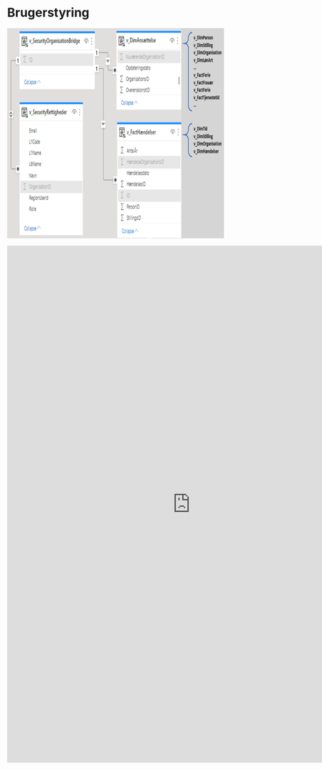 # Brugerstyring

<!-- ERD, brugerstyring -->
<center>
 <img src="Images/ERD_Brugerstyring.png" height="488" width="550" alt="ERD (PBI), brugerstyring" style="vertical-align:middle"/>
</center>
<br>



<!-- Embed iFrame. word-doc: Brugerstyring.docx" på OneDrive-->
<center>
<iframe src="https://regionh-my.sharepoint.com/personal/stefan_sajin-henningsen_regionh_dk/_layouts/15/Doc.aspx?sourcedoc={0e624a26-13b0-4f1c-8729-b16bf20cb610}&amp;action=embedview&amp;wdEmbedCode=0&amp;wdPrint=0&wdToolbar=FALSE" width="850" height="1200" frameborder="0" seamless="yes"></iframe>
</center>
<br>
